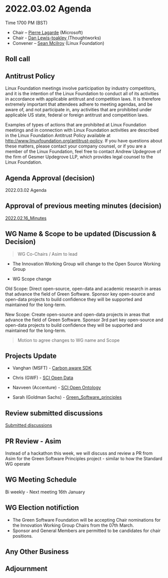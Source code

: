 # 2022.03.02 Agenda
Time 1700 PM (BST)

- Chair – [Pierre Lagarde](https://www.linkedin.com/in/pierlag/) (Microsoft) 
- Chair - [Dan Lewis-toakley ](https://www.linkedin.com/in/danlewistoakley/) (Thoughtworks)
- Convener – [Sean Mcilroy](https://www.linkedin.com/in/sean-mcilroy-bb3b5548/) (Linux Foundation)
  
## Roll call 
  
## Antitrust Policy
Linux Foundation meetings involve participation by industry competitors, and it is the intention of the Linux Foundation to conduct 
all of its activities in accordance with applicable antitrust and competition laws. 
It is therefore extremely important that attendees adhere to meeting agendas, and be aware of, and not participate in, any activities 
that are prohibited under applicable US state, federal or foreign antitrust and competition laws.

Examples of types of actions that are prohibited at Linux Foundation meetings and in connection with Linux Foundation activities are 
described in the Linux Foundation Antitrust Policy available at http://www.linuxfoundation.org/antitrust-policy. 
If you have questions about these matters, please contact your company counsel, or if you are a member of the Linux Foundation, 
feel free to contact Andrew Updegrove of the firm of Gesmer Updegrove LLP, which provides legal counsel to the Linux Foundation.
  
## Agenda Approval (decision) 
2022.03.02 Agenda
  
## Approval of previous meeting minutes (decision)
[2022.02.16_Minutes](https://github.com/Green-Software-Foundation/innovation_wg/blob/main/Agenda_Minutes/2022.02.16_Minutes.md)

## WG Name & Scope to be updated (Discussion & Decision)

> WG Co-Chairs / Asim to lead

- The Innovation Working Group will change to the Open Source Working Group

- WG Scope change 

Old Scope:
Direct open-source, open-data and academic research in areas that advance the field of Green Software.
Sponsor key open-source and open-data projects to build confidence they will be supported and maintained for the long-term.

New Scope:
Create open-source and open-data projects in areas that advance the field of Green Software.
Sponsor 3rd part key open-source and open-data projects to build confidence they will be supported and maintained for the long-term.

> Motion to agree changes to WG name and Scope

## Projects Update

- Vanghan (MSFT) - [Carbon aware SDK](https://github.com/Green-Software-Foundation/carbon-aware-sdk)

- Chris (GWF) - [SCI Open Data](https://github.com/Green-Software-Foundation/sci-data)

- Navveen (Accenture) - [SCI Open Ontology](https://docs.google.com/document/d/1wPIMHOGxvaDH743CT0upf2AVR9pXwl6v/edit?usp=sharing&ouid=109368751668006670411&rtpof=true&sd=true)

- Sarah (Goldman Sachs) - [Green_Software_principles](https://github.com/Green-Software-Foundation/Green_Software_principles)

## Review submitted discussions

[Submitted discussions](https://github.com/Green-Software-Foundation/innovation_wg/discussions)

## PR Review - Asim
Instead of a hackathon this week, we will discuss and review a PR from Asim for the Green Software Principles project - similar to how the Standard WG operate

## WG Meeting Schedule

Bi weekly - Next meeting 16th January

## WG Election notifiction

- The Green Software Foundation will be accepting Chair nominations for the Innovation Working Group Chairs from the 07th March.
- Sponsor and General Members are permitted to be candidates for chair positions.

## Any Other Business

## Adjournment
